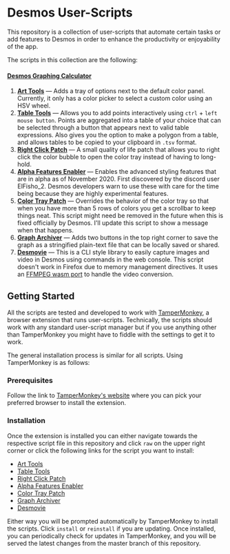 # Desmos User-Scripts

This repository is a collection of user-scripts that automate certain tasks or add features to Desmos in order to enhance the productivity or enjoyability of the app.

The scripts in this collection are the following:

#### [Desmos Graphing Calculator](https://www.desmos.com/calculator)
1. **[Art Tools][arttoolsfolder]** — Adds a tray of options next to the default color panel. Currently, it only has a color picker to select a custom color using an HSV wheel.
1. **[Table Tools][tabletoolsfolder]** — Allows you to add points interactively using `ctrl` + `left mouse button`. Points are aggregated into a table of your choice that can be selected through a button that appears next to valid table expressions. Also gives you the option to make a polygon from a table, and allows tables to be copied to your clipboard in `.tsv` format.
1. **[Right Click Patch][rmbpatchfolder]** — A small quality of life patch that allows you to right click the color bubble to open the color tray instead of having to long-hold.
1. **[Alpha Features Enabler][alphaenablerfolder]** — Enables the advanced styling features that are in alpha as of November 2020. First discovered by the discord user ElFisho_2. Desmos developers warn to use these with care for the time being because they are highly experimental features.
1. **[Color Tray Patch][traypatchfolder]** — Overrides the behavior of the color tray so that when you have more than 5 rows of colors you get a scrollbar to keep things neat. This script might need be removed in the future when this is fixed officially by Desmos. I'll update this script to show a message when that happens.
1. **[Graph Archiver][archivefolder]** — Adds two buttons in the top right corner to save the graph as a stringified plain-text file that can be locally saved or shared.
1. **[Desmovie][desmoviefolder]** — This is a CLI style library to easily capture images and video in Desmos using commands in the web console. This script doesn't work in Firefox due to memory management directives. It uses an [FFMPEG wasm port](https://ffmpegwasm.github.io/) to handle the video conversion.

## Getting Started

All the scripts are tested and developed to work with [TamperMonkey](https://www.tampermonkey.net/), a browser extension that runs user-scripts. Technically, the scripts should work with any standard user-script manager but if you use anything other than TamperMonkey you might have to fiddle with the settings to get it to work.

The general installation process is similar for all scripts. Using TamperMonkey is as follows:

### Prerequisites

Follow the link to [TamperMonkey's website](https://www.tampermonkey.net/) where you can pick your preferred browser to install the extension.

### Installation

Once the extension is installed you can either navigate towards the respective script file in this repository and click `raw` on the upper right corner or click the following links for the script you want to install:

* [Art Tools][arttoolsraw]
* [Table Tools][tabletoolsraw]
* [Right Click Patch][rmbpatchraw]
* [Alpha Features Enabler][alphaenablerraw]
* [Color Tray Patch][traypatchraw]
* [Graph Archiver][archiveraw]
* [Desmovie][desmovieraw]

Either way you will be prompted automatically by TamperMonkey to install the scripts. Click `install` or `reinstall` if you are updating. Once installed, you can periodically check for updates in TamperMonkey, and you will be served the latest changes from the master branch of this repository.

[arttoolsfolder]: /art-tools-script
[tabletoolsfolder]: /table-tools-script
[rmbpatchfolder]: /right-click-patch
[alphaenablerfolder]: /alpha-feature-enabler
[traypatchfolder]: /tray-scroll-patch
[archivefolder]: /graph-archival-script
[desmoviefolder]: /desmovie-script
[arttoolsraw]: https://github.com/SlimRunner/desmos-scripts-addons/raw/master/art-tools-script/dgc-art-tools.user.js
[tabletoolsraw]: https://github.com/SlimRunner/desmos-scripts-addons/raw/master/table-tools-script/dgc-table-tools.user.js
[rmbpatchraw]: https://github.com/SlimRunner/desmos-scripts-addons/raw/master/right-click-patch/dcg-rmb-color.user.js
[alphaenablerraw]: https://github.com/SlimRunner/desmos-scripts-addons/raw/master/alpha-feature-enabler/dgc-alpha-enabler.user.js
[traypatchraw]: https://github.com/SlimRunner/desmos-scripts-addons/raw/master/tray-scroll-patch/dgc-scroll-patch.user.js
[archiveraw]: https://github.com/SlimRunner/desmos-scripts-addons/raw/master/graph-archival-script/dgc-graph-archive.user.js
[desmovieraw]: https://github.com/SlimRunner/desmos-scripts-addons/raw/master/desmovie-script/desmovie.user.js
